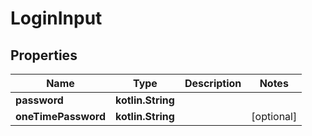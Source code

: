 
# LoginInput

## Properties
Name | Type | Description | Notes
------------ | ------------- | ------------- | -------------
**password** | **kotlin.String** |  | 
**oneTimePassword** | **kotlin.String** |  |  [optional]



